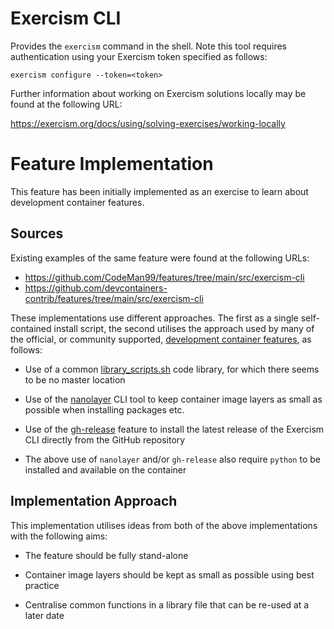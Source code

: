 # Exercism CLI

Provides the `exercism` command in the shell. Note this tool requires authentication using your Exercism token specified
as follows:

```shell
exercism configure --token=<token>
```

Further information about working on Exercism solutions locally may be found at the following URL:

https://exercism.org/docs/using/solving-exercises/working-locally

# Feature Implementation

This feature has been initially implemented as an exercise to learn about development container features.

## Sources

Existing examples of the same feature were found at the following URLs:

* https://github.com/CodeMan99/features/tree/main/src/exercism-cli
* https://github.com/devcontainers-contrib/features/tree/main/src/exercism-cli

These implementations use different approaches. The first as a single self-contained install script, the second utilises
the approach used by many of the official, or community supported,
[development container features](https://containers.dev/features), as follows:

* Use of a common
[library_scripts.sh](https://github.com/devcontainers-contrib/features/blob/main/src/bin/library_scripts.sh) code
library, for which there seems to be no master location

* Use of the [nanolayer](https://github.com/devcontainers-contrib/nanolayer) CLI tool to keep container image layers as
small as possible when installing packages etc.

* Use of the [gh-release](https://github.com/devcontainers-contrib/features/tree/main/src/gh-release) feature to install
the latest release of the Exercism CLI directly from the GitHub repository

* The above use of `nanolayer` and/or `gh-release` also require `python` to be installed and available on the container

## Implementation Approach

This implementation utilises ideas from both of the above implementations with the following aims:

* The feature should be fully stand-alone

* Container image layers should be kept as small as possible using best practice

* Centralise common functions in a library file that can be re-used at a later date
